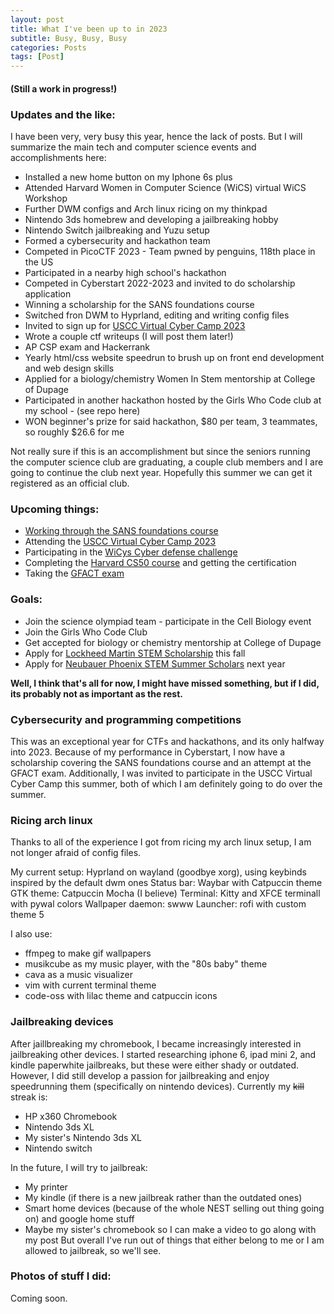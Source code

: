 ```yaml
---
layout: post
title: What I've been up to in 2023 
subtitle: Busy, Busy, Busy
categories: Posts
tags: [Post]
---
```

#### (Still a work in progress!)
### Updates and the like:

I have been very, very busy this year, hence the lack of posts. But I will summarize the main tech and computer science events and accomplishments here:

- Installed a new home button on my Iphone 6s plus
- Attended Harvard Women in Computer Science (WiCS) virtual WiCS Workshop
- Further DWM configs and Arch linux ricing on my thinkpad
- Nintendo 3ds homebrew and developing a jailbreaking hobby
- Nintendo Switch jailbreaking and Yuzu setup
- Formed a cybersecurity and hackathon team
- Competed in PicoCTF 2023 - Team pwned by penguins, 118th place in the US
- Participated in a nearby high school's hackathon
- Competed in Cyberstart 2022-2023 and invited to do scholarship application
- Winning a scholarship for the SANS foundations course
- Switched fron DWM to Hyprland, editing and writing config files 
- Invited to sign up for [USCC Virtual Cyber Camp 2023](https://www.uscyberchallenge.org/cyber-camps) 
- Wrote a couple ctf writeups (I will post them later!)
- AP CSP exam and Hackerrank
- Yearly html/css website speedrun to brush up on front end development and web design skills
- Applied for a biology/chemistry Women In Stem mentorship at College of Dupage 
- Participated in another hackathon hosted by the Girls Who Code club at my school - (see repo here)
- WON beginner's prize for said hackathon, $80 per team, 3 teammates, so roughly $26.6 for me

Not really sure if this is an accomplishment but since the seniors running the computer science club are graduating, a couple club members and I are going to continue the club next year. Hopefully this summer we can get it registered as an official club. 

### Upcoming things:
- [Working through the SANS foundations course](https://www.sans.org/cyber-security-courses/foundations/)
- Attending the [USCC Virtual Cyber Camp 2023](https://www.uscyberchallenge.org/cyber-camps)
- Participating in the [WiCys Cyber defense challenge](https://www.wicys.org/benefits/cyber-defense-challenge-made-possible-by-target/)
- Completing the [Harvard CS50 course](https://pll.harvard.edu/course/cs50-introduction-computer-science?delta=0) and getting the certification
- Taking the [GFACT exam](https://www.giac.org/certifications/foundational-cybersecurity-technologies-gfact/)

### Goals:
- Join the science olympiad team - participate in the Cell Biology event
- Join the Girls Who Code Club
- Get accepted for biology or chemistry mentorship at College of Dupage
- Apply for [Lockheed Martin STEM Scholarship](https://lockheedmartin.com/en-us/who-we-are/communities/stem-education/lm-scholarship-program.html) this fall
- Apply for [Neubauer Phoenix STEM Summer Scholars](https://summer.uchicago.edu/programs/neubauer-phoenix-stem-summer-scholars) next year


**Well, I think that's all for now, I might have missed something, but if I did, its probably not as important as the rest.**



### Cybersecurity and programming competitions
This was an exceptional year for CTFs and hackathons, and its only halfway into 2023. Because of my performance in Cyberstart, I now have a scholarship covering the SANS foundations course and an attempt at the GFACT exam. Additionally, I was invited to participate in the USCC Virtual Cyber Camp this summer, both of which I am definitely going to do over the summer. 

### Ricing arch linux
Thanks to all of the experience I got from ricing my arch linux setup, I am not longer afraid of config files.

My current setup:
Hyprland on wayland (goodbye xorg), using keybinds inspired by the default dwm ones
Status bar: Waybar with Catpuccin theme
GTK theme: Catpuccin Mocha (I believe)
Terminal: Kitty and XFCE terminall with pywal colors
Wallpaper daemon: swww
Launcher: rofi with custom theme 5

I also use:
- ffmpeg to make gif wallpapers
- musikcube as my music player, with the "80s baby" theme
- cava as a music visualizer
- vim with current terminal theme
- code-oss with lilac theme and catpuccin icons

### Jailbreaking devices 
After jaillbreaking my chromebook, I became increasingly interested in jailbreaking other devices. I started researching iphone 6, ipad mini 2, and kindle paperwhite jailbreaks, but these were either shady or outdated. 
However, I did still develop a passion for jailbreaking and enjoy speedrunning them (specifically on nintendo devices). Currently my ~~kill~~ streak is:
- HP x360 Chromebook
- Nintendo 3ds XL
- My sister's Nintendo 3ds XL
- Nintendo switch 

In the future, I will try to jailbreak:
- My printer
- My kindle (if there is a new jailbreak rather than the outdated ones)
- Smart home devices (because of the whole NEST selling out thing going on) and google home stuff
- Maybe my sister's chromebook so I can make a video to go along with my post
But overall I've run out of things that either belong to me or I am allowed to jailbreak, so we'll see. 

### Photos of stuff I did:
Coming soon. 
